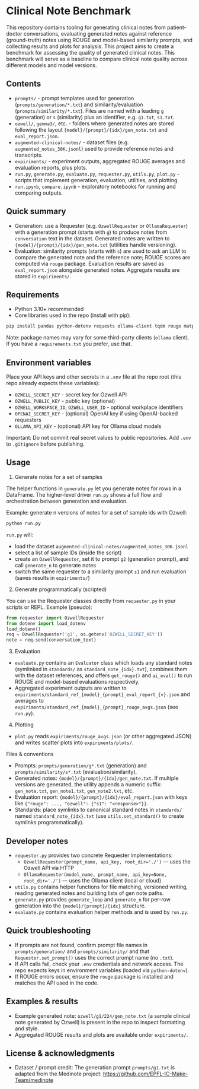 # Clinical Note Benchmark

This repository contains tooling for generating clinical notes from patient-doctor conversations, evaluating generated notes against reference (ground-truth) notes using ROUGE and model-based similarity prompts, and collecting results and plots for analysis. This project aims to create a benchmark for assessing the quality of generated clinical notes. This benchmark will serve as a baseline to compare clinical note quality across different models and model versions.

## Contents

- `prompts/` - prompt templates used for generation (`prompts/generation/*.txt`) and similarity/evaluation (`prompts/similarity/*.txt`). Files are named with a leading `g` (generation) or `s` (similarity) plus an identifier, e.g. `g1.txt`, `s1.txt`.
- `ozwell/`, `gemma3/`, etc. - folders where generated notes are stored following the layout `{model}/{prompt}/{idx}/gen_note.txt` and `eval_report.json`.
- `augmented-clinical-notes/` - dataset files (e.g. `augmented_notes_30K.jsonl`) used to provide reference notes and transcripts.
- `expiriments/` - experiment outputs, aggregated ROUGE averages and evaluation reports, plus plots.
- `run.py`, `generate.py`, `evaluate.py`, `requester.py`, `utils.py`, `plot.py` - scripts that implement generation, evaluation, utilities, and plotting.
- `run.ipynb`, `compare.ipynb` - exploratory notebooks for running and comparing outputs.

## Quick summary

- Generation: use a Requester (e.g. `OzwellRequester` or `OllamaRequester`) with a generation prompt (starts with `g`) to produce notes from `conversation` text in the dataset. Generated notes are written to `{model}/{prompt}/{idx}/gen_note.txt` (utilities handle versioning).
- Evaluation: similarity prompts (starts with `s`) are used to ask an LLM to compare the generated note and the reference note; ROUGE scores are computed via `rouge` package. Evaluation results are saved as `eval_report.json` alongside generated notes. Aggregate results are stored in `expiriments/`.

## Requirements

- Python 3.10+ recommended
- Core libraries used in the repo (install with pip):

```bash
pip install pandas python-dotenv requests ollama-client tqdm rouge matplotlib
```

Note: package names may vary for some third-party clients (`ollama` client). If you have a `requirements.txt` you prefer, use that.

## Environment variables

Place your API keys and other secrets in a `.env` file at the repo root (this repo already expects these variables):

- `OZWELL_SECRET_KEY` - secret key for Ozwell API
- `OZWELL_PUBLIC_KEY` - public key (optional)
- `OZWELL_WORKSPACE_ID`, `OZWELL_USER_ID` - optional workplace identifiers
- `OPENAI_SECRET_KEY` - (optional) OpenAI key if using OpenAI-backed requesters
- `OLLAMA_API_KEY` - (optional) API key for Ollama cloud models

Important: Do not commit real secret values to public repositories. Add `.env` to `.gitignore` before publishing.

## Usage

1) Generate notes for a set of samples

The helper functions in `generate.py` let you generate notes for rows in a DataFrame. The higher-level driver `run.py` shows a full flow and orchestration between generation and evaluation.

Example: generate n versions of notes for a set of sample ids with Ozwell:

```bash
python run.py
```

`run.py` will:

- load the dataset `augmented-clinical-notes/augmented_notes_30K.jsonl`
- select a list of sample IDs (inside the script)
- create an `OzwellRequester`, set it to prompt `g2` (generation prompt), and call `generate_n` to generate notes
- switch the same requester to a similarity prompt `s1` and run evaluation (saves results in `expiriments/`)

2) Generate programmatically (scripted)

You can use the Requester classes directly from `requester.py` in your scripts or REPL. Example (pseudo):

```python
from requester import OzwellRequester
from dotenv import load_dotenv
load_dotenv()
req = OzwellRequester('g1', os.getenv('OZWELL_SECRET_KEY'))
note = req.send(conversation_text)
```

3) Evaluation

- `evaluate.py` contains an `Evaluator` class which loads any standard notes (symlinked in `standards/` as `standard_note_{idx}.txt`), combines them with the dataset references, and offers `get_rouge()` and `ai_eval()` to run ROUGE and model-based evaluations respectively.
- Aggregated experiment outputs are written to `expiriments/standard_ref_{model}_{prompt}_eval_report_{v}.json` and averages to `expiriments/standard_ref_{model}_{prompt}_rouge_avgs.json` (see `run.py`).

4) Plotting

- `plot.py` reads `expiriments/rouge_avgs.json` (or other aggregated JSON) and writes scatter plots into `expiriments/plots/`.

Files & conventions

- Prompts: `prompts/generation/g*.txt` (generation) and `prompts/similarity/s*.txt` (evaluation/similarity).
- Generated notes: `{model}/{prompt}/{idx}/gen_note.txt`. If multiple versions are generated, the utility appends a numeric suffix: `gen_note.txt`, `gen_note1.txt`, `gen_note2.txt`, etc.
- Evaluation report: `{model}/{prompt}/{idx}/eval_report.json` with keys like `{"rouge": ..., "ozwell": {"s1": "<response>"}}`.
- Standards: place symlinks to canonical standard notes in `standards/` named `standard_note_{idx}.txt` (use `utils.set_standard()` to create symlinks programmatically).

## Developer notes

- `requester.py` provides two concrete Requester implementations:
  - `OzwellRequester(prompt_name, api_key, root_dir='./')` — uses the Ozwell API via HTTP
  - `OllamaRequester(model_name, prompt_name, api_key=None, root_dir='./')` — uses the Ollama client (local or cloud)
- `utils.py` contains helper functions for file matching, versioned writing, reading generated notes and building lists of gen note paths.
- `generate.py` provides `generate_loop` and `generate_n` for per-row generation into the `{model}/{prompt}/{idx}` structure.
- `evaluate.py` contains evaluation helper methods and is used by `run.py`.

## Quick troubleshooting

- If prompts are not found, confirm prompt file names in `prompts/generation/` and `prompts/similarity/` and that `Requester.set_prompt()` uses the correct prompt name (no `.txt`).
- If API calls fail, check your `.env` credentials and network access. The repo expects keys in environment variables (loaded via `python-dotenv`).
- If ROUGE errors occur, ensure the `rouge` package is installed and matches the API used in the code.

## Examples & results

- Example generated note: `ozwell/g1/224/gen_note.txt` (a sample clinical note generated by Ozwell) is present in the repo to inspect formatting and style.
- Aggregated ROUGE results and plots are available under `expiriments/`.

## License & acknowledgments

- Dataset / prompt credit: The generation prompt `prompts/g1.txt` is adapted from the Medinote project: https://github.com/EPFL-IC-Make-Team/medinote
